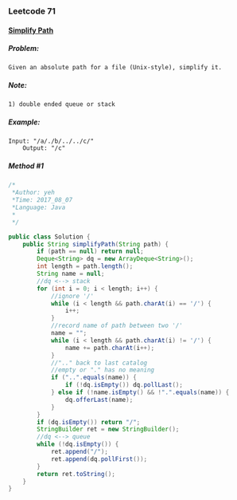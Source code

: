 

### Leetcode 71
#### [Simplify Path](https://leetcode.com/problems/simplify-path)

  

##### ***Problem:***

    Given an absolute path for a file (Unix-style), simplify it.
    
##### ***Note:***

    1) double ended queue or stack
    
##### ***Example:***

    Input: "/a/./b/../../c/"
        Output: "/c"


##### *Method #1*
``` java
/*
 *Author: yeh
 *Time: 2017_08_07
 *Language: Java
 *
 */

public class Solution {
    public String simplifyPath(String path) {
        if (path == null) return null;
        Deque<String> dq = new ArrayDeque<String>();
        int length = path.length();
        String name = null;
        //dq <--> stack
        for (int i = 0; i < length; i++) {
            //ignore '/'
            while (i < length && path.charAt(i) == '/') {
                i++;
            }
            //record name of path between two '/'
            name = "";
            while (i < length && path.charAt(i) != '/') {
                name += path.charAt(i++);
            }
            //".." back to last catalog
            //empty or "." has no meaning
            if ("..".equals(name)) {
                if (!dq.isEmpty()) dq.pollLast();
            } else if (!name.isEmpty() && !".".equals(name)) {
                dq.offerLast(name);
            }
        }
        if (dq.isEmpty()) return "/";
        StringBuilder ret = new StringBuilder();
        //dq <--> queue
        while (!dq.isEmpty()) {
            ret.append("/");
            ret.append(dq.pollFirst());
        }
        return ret.toString();
    }
}
```


